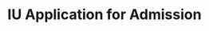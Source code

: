 ---
title: IU Application for Admission
description: Redesign of the common application for admission for all of IU's nine campuses
coverImage: https://www.fillmurray.com/1200/800
---
